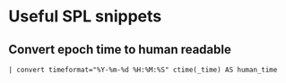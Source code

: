 # Useful SPL snippets

## Convert epoch time to human readable

```spl
| convert timeformat="%Y-%m-%d %H:%M:%S" ctime(_time) AS human_time
```
